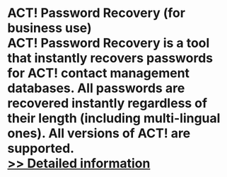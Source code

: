 # ACT! Password Recovery (for business use)<br />ACT! Password Recovery is a tool that instantly recovers passwords for ACT! contact management databases. All passwords are recovered instantly regardless of their length (including multi-lingual ones). All versions of ACT! are supported.<br />[>> Detailed information](https://secure.shareit.com/shareit/product.html?productid=300025234&affiliateid=200057808)